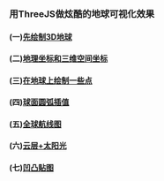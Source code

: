 ### 用ThreeJS做炫酷的地球可视化效果


####  (一)[先绘制3D地球](https://github.com/xswei/ThreeJS_demo/tree/master/examples/01)

####  (二)[地理坐标和三维空间坐标](https://github.com/xswei/ThreeJS_demo/tree/master/examples/02)

####  (三)[在地球上绘制一些点](https://github.com/xswei/ThreeJS_demo/blob/master/examples/03)

####  (四)[球面圆弧插值](https://github.com/xswei/ThreeJS_demo/blob/master/examples/04)

####  (五)[全球航线图](https://github.com/xswei/ThreeJS_demo/blob/master/examples/06)

####  (六)[云层+太阳光](https://github.com/xswei/ThreeJS_demo/blob/master/examples/07)

####  (七)[凹凸贴图](https://github.com/xswei/ThreeJS_demo/blob/master/examples/08)